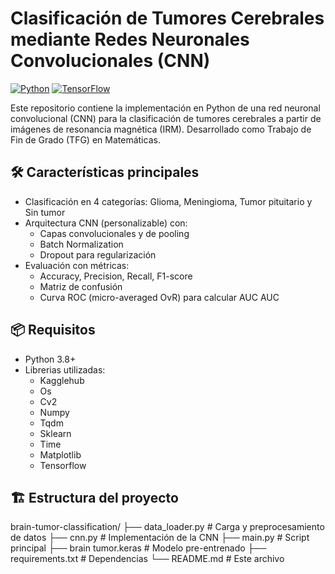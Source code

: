 # Clasificación de Tumores Cerebrales mediante Redes Neuronales Convolucionales (CNN)

[![Python](https://img.shields.io/badge/Python-3.8%2B-blue)](https://www.python.org/)
[![TensorFlow](https://img.shields.io/badge/TensorFlow-2.x-orange)](https://www.tensorflow.org/)

Este repositorio contiene la implementación en Python de una red neuronal convolucional (CNN) para la clasificación de tumores cerebrales a partir de imágenes de resonancia magnética (IRM). Desarrollado como Trabajo de Fin de Grado (TFG) en Matemáticas.

## 🛠️ Características principales

- Clasificación en 4 categorías: Glioma, Meningioma, Tumor pituitario y Sin tumor
- Arquitectura CNN (personalizable) con:
  - Capas convolucionales y de pooling
  - Batch Normalization
  - Dropout para regularización
- Evaluación con métricas:
  - Accuracy, Precision, Recall, F1-score
  - Matriz de confusión
  - Curva ROC (micro-averaged OvR) para calcular AUC AUC

## 📦 Requisitos

- Python 3.8+
- Librerias utilizadas:
   - Kagglehub
   - Os
   - Cv2
   - Numpy
   - Tqdm
   - Sklearn
   - Time
   - Matplotlib
   - Tensorflow

## 🏗️ Estructura del proyecto

brain-tumor-classification/
├── data_loader.py    # Carga y preprocesamiento de datos
├── cnn.py            # Implementación de la CNN
├── main.py           # Script principal
├── brain tumor.keras # Modelo pre-entrenado
├── requirements.txt  # Dependencias
└── README.md         # Este archivo
